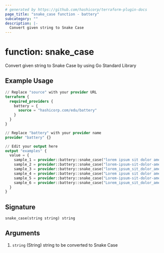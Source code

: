 ```yaml
---
# generated by https://github.com/hashicorp/terraform-plugin-docs
page_title: "snake_case function - battery"
subcategory: ""
description: |-
  Convert given string to Snake Case
---
```


# function: snake_case

Convert given string to Snake Case by using Go Standard Library

## Example Usage

```terraform
// Replace "source" with your provider URL
terraform {
  required_providers {
    battery = {
      source = "hashicorp.com/edu/battery"
    }
  }
}

// Replace "battery" with your provider name
provider "battery" {}

// Edit your output here
output "examples" {
  value = {
    sample_1 = provider::battery::snake_case("lorem ipsum sit dolor amet")
    sample_2 = provider::battery::snake_case("lorem-ipsum-sit-dolor-amet")
    sample_3 = provider::battery::snake_case("lorem_ipsum_sit_dolor_amet")
    sample_4 = provider::battery::snake_case("Lorem ipsum sit dolor amet")
    sample_5 = provider::battery::snake_case("Lorem-ipsum-sit-dolor-amet")
    sample_6 = provider::battery::snake_case("Lorem_ipsum_sit_dolor_amet")
  }
}
```

## Signature

<!-- signature generated by tfplugindocs -->
```text
snake_case(string string) string
```

## Arguments

<!-- arguments generated by tfplugindocs -->
1. `string` (String) string to be converted to Snake Case

